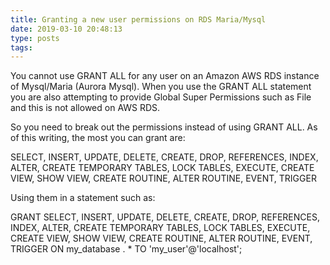 ```yaml
---
title: Granting a new user permissions on RDS Maria/Mysql
date: 2019-03-10 20:48:13
type: posts
tags:
---
```

You cannot use GRANT ALL for any user on an Amazon AWS RDS instance of Mysql/Maria (Aurora Mysql). When you use the GRANT ALL statement you are also attempting to provide Global Super Permissions such as File and this is not allowed on AWS RDS.

So you need to break out the permissions instead of using GRANT ALL. As of this writing, the most you can grant are:

SELECT, INSERT, UPDATE, DELETE, CREATE, DROP, REFERENCES, INDEX, ALTER, CREATE TEMPORARY TABLES, LOCK TABLES, EXECUTE, CREATE VIEW, SHOW VIEW, CREATE ROUTINE, ALTER ROUTINE, EVENT, TRIGGER

Using them in a statement such as:

GRANT SELECT, INSERT, UPDATE, DELETE, CREATE, DROP, REFERENCES, INDEX, ALTER, CREATE TEMPORARY TABLES, LOCK TABLES, EXECUTE, CREATE VIEW, SHOW VIEW, CREATE ROUTINE, ALTER ROUTINE, EVENT, TRIGGER ON my_database . * TO 'my_user'@'localhost';


